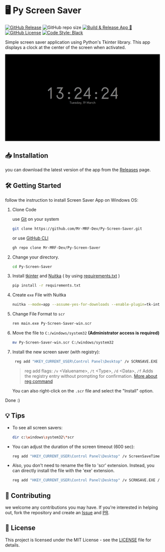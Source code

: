 # 🖥️ Py Screen Saver

[![GitHub Release](https://img.shields.io/github/v/release/Mr-MRF-Dev/Py-Screen-Saver)](https://github.com/Mr-MRF-Dev/Py-Screen-Saver/releases)
![GitHub repo size](https://img.shields.io/github/repo-size/Mr-MRF-Dev/Py-Screen-Saver)
[![Build & Release App 🚀](https://github.com/Mr-MRF-Dev/Py-Screen-Saver/actions/workflows/build.yml/badge.svg)](https://github.com/Mr-MRF-Dev/Py-Screen-Saver/actions/workflows/build.yml)
[![GitHub License](https://img.shields.io/github/license/Mr-MRF-Dev/Py-Screen-Saver)](/LICENSE)
[![Code Style: Black](https://img.shields.io/badge/code%20style-black-000000.svg)](https://github.com/psf/black)

Simple screen saver application using Python's Tkinter library. This app displays a clock at the center of the screen when activated.

![Screenshot](/images/screenshot.jpg)

## 📥 Installation

you can download the latest version of the app from the [Releases](https://github.com/Mr-MRF-Dev/Py-Screen-Saver/releases) page.

## 🛠 Getting Started

follow the instruction to install Screen Saver App on Windows OS:

1. Clone Code

    use [Git](https://git-scm.com/) on your system

    ```bash
    git clone https://github.com/Mr-MRF-Dev/Py-Screen-Saver.git
    ```

    or use [GitHub CLI](https://cli.github.com/)

    ```bash
    gh repo clone Mr-MRF-Dev/Py-Screen-Saver
    ```

2. Change your directory.

    ```bash
    cd Py-Screen-Saver
    ```

3. Install [tkinter](https://docs.python.org/3/library/tkinter.html) and [Nuitka](https://pypi.org/project/Nuitka/) ( by using [requirements.txt](https://pip.pypa.io/en/stable/reference/requirements-file-format/) )

    ```bash
    pip install -r requirements.txt
    ```

4. Create `exe` File with Nuitka

   ```bash
   nuitka --mode=app --assume-yes-for-downloads --enable-plugin=tk-inter  src/main.py
   ```

5. Change File Format to `scr`

    ```bash
    ren main.exe Py-Screen-Saver-win.scr
    ```

6. Move the file to `C:/windows/system32` **(Administrator access is required)**

    ```bash
    mv Py-Screen-Saver-win.scr C:/windows/system32
    ```

7. Install the new screen saver (with registry):

    ```bash
     reg add "HKEY_CURRENT_USER\Control Panel\Desktop" /v SCRNSAVE.EXE /t REG_SZ /d C:\Windows\system32\Py-Screen-Saver-win.scr /f
    ```

    > reg add flags: `/v` \<Valuename\>, `/t` \<Type\>, `/d` \<Data\>, `/f` Adds the registry entry without prompting for confirmation.
    > [More about reg command](https://learn.microsoft.com/en-us/windows-server/administration/windows-commands/reg)

    You can also right-click on the `.scr` file and select the "Install" option.

Done :)

## 💡 Tips

- To see all screen savers:

    ```bash
    dir c:\windows\system32\*scr
    ```

- You can adjust the duration of the screen timeout (600 sec):

    ```bash
    reg add "HKEY_CURRENT_USER\Control Panel\Desktop" /v ScreenSaveTimeOut /t REG_SZ /d 600 /f
    ```

- Also, you don't need to rename the file to 'scr' extension. Instead, you can directly install the file with the 'exe' extension.

    ```bash
    reg add "HKEY_CURRENT_USER\Control Panel\Desktop" /v SCRNSAVE.EXE /t REG_SZ /d C:\Windows\system32\main.exe /f
    ```

## 🤝 Contributing

we welcome any contributions you may have. If you're interested in helping out, fork the repository and create an [Issue](https://github.com/Mr-MRF-Dev/Py-Screen-Saver/issues) and [PR](https://github.com/Mr-MRF-Dev/Py-Screen-Saver/pulls).

## 📄 License

This project is licensed under the MIT License - see the [LICENSE](/LICENSE) file for details.
